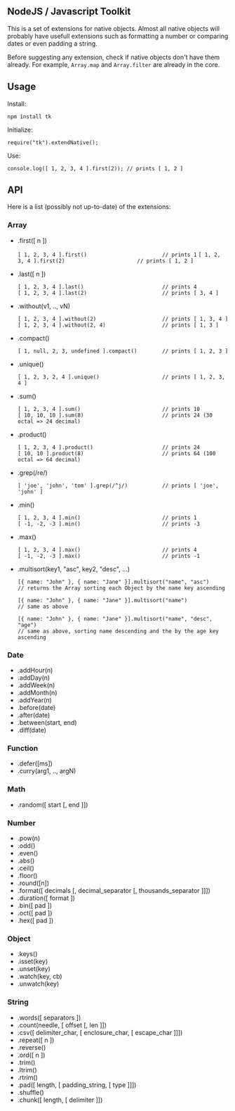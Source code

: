 ## NodeJS / Javascript Toolkit

This is a set of extensions for native objects. Almost all native objects will probably have usefull
extensions such as formatting a number or comparing dates or even padding a string.

Before suggesting any extension, check if native objects don't have them already. For example,
`Array.map` and `Array.filter` are already in the core.

## Usage

Install:

    npm install tk

Initialize:

    require("tk").extendNative();

Use:

    console.log([ 1, 2, 3, 4 ].first(2)); // prints [ 1, 2 ]

## API

Here is a list (possibly not up-to-date) of the extensions:

### Array

- .first([ n ])
  
  `[ 1, 2, 3, 4 ].first()                        // prints 1`
  `[ 1, 2, 3, 4 ].first(2)                       // prints [ 1, 2 ]`
  
- .last([ n ])
  
      [ 1, 2, 3, 4 ].last()                         // prints 4
      [ 1, 2, 3, 4 ].last(2)                        // prints [ 3, 4 ]
  
- .without(v1, .., vN)
  
      [ 1, 2, 3, 4 ].without(2)                     // prints [ 1, 3, 4 ]
      [ 1, 2, 3, 4 ].without(2, 4)                  // prints [ 1, 3 ]
  
- .compact()
  
      [ 1, null, 2, 3, undefined ].compact()        // prints [ 1, 2, 3 ]
  
- .unique()
  
      [ 1, 2, 3, 2, 4 ].unique()                    // prints [ 1, 2, 3, 4 ]
  
- .sum()
  
      [ 1, 2, 3, 4 ].sum()                          // prints 10
      [ 10, 10, 10 ].sum(8)                         // prints 24 (30 octal => 24 decimal)
  
- .product()
  
      [ 1, 2, 3, 4 ].product()                      // prints 24
      [ 10, 10 ].product(8)                         // prints 64 (100 octal => 64 decimal)
  
- .grep(/re/)
  
      [ 'joe', 'john', 'tom' ].grep(/^j/)           // prints [ 'joe', 'john' ]
  
- .min()
  
      [ 1, 2, 3, 4 ].min()                          // prints 1
      [ -1, -2, -3 ].min()                          // prints -3
  
- .max()
  
      [ 1, 2, 3, 4 ].max()                          // prints 4
      [ -1, -2, -3 ].max()                          // prints -1
  
- .multisort(key1, "asc", key2, "desc", ...)
  
      [{ name: "John" }, { name: "Jane" }].multisort("name", "asc")
      // returns the Array sorting each Object by the name key ascending

      [{ name: "John" }, { name: "Jane" }].multisort("name")
      // same as above

      [{ name: "John" }, { name: "Jane" }].multisort("name", "desc", "age")
      // same as above, sorting name descending and the by the age key ascending
  

### Date

- .addHour(n)
- .addDay(n)
- .addWeek(n)
- .addMonth(n)
- .addYear(n)
- .before(date)
- .after(date)
- .between(start, end)
- .diff(date)

### Function

- .defer([ms])
- .curry(arg1, .., argN)

### Math

- .random([ start [, end ]])

### Number

- .pow(n)
- .odd()
- .even()
- .abs()
- .ceil()
- .floor()
- .round([n])
- .format([ decimals [, decimal_separator [, thousands_separator ]]])
- .duration([ format ])
- .bin([ pad ])
- .oct([ pad ])
- .hex([ pad ])

### Object

- .keys()
- .isset(key)
- .unset(key)
- .watch(key, cb)
- .unwatch(key)

### String

- .words([ separators ])
- .count(needle, [ offset [, len ]])
- .csv([ delimiter_char, [ enclosure_char, [ escape_char ]]])
- .repeat([ n ])
- .reverse()
- .ord([ n ])
- .trim()
- .ltrim()
- .rtrim()
- .pad([ length, [ padding_string, [ type ]]])
- .shuffle()
- .chunk([ length, [ delimiter ]])
